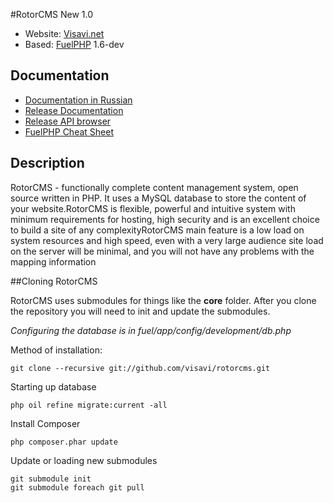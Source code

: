 #RotorCMS New 1.0
* Website: [Visavi.net](http://visavi.net/)
* Based: [FuelPHP](http://fuelphp.com/) 1.6-dev

## Documentation
* [Documentation in Russian](http://fuelphp-framework.ru/)
* [Release Documentation](http://docs.fuelphp.com/)
* [Release API browser](http://api.fuelphp.com/)
* [FuelPHP Cheat Sheet](http://www.novius-os.org/fuelphp-cheatsheet/)

## Description
RotorCMS - functionally complete content management system, open source written in PHP. It uses a MySQL database to store the content of your website.RotorCMS is flexible, powerful and intuitive system with minimum requirements for hosting, high security and is an excellent choice to build a site of any complexityRotorCMS main feature is a low load on system resources and high speed, even with a very large audience site load on the server will be minimal, and you will not have any problems with the mapping information

##Cloning RotorCMS

RotorCMS uses submodules for things like the **core** folder.  After you clone the repository you will need to init and update the submodules.

_Configuring the database is in fuel/app/config/development/db.php_

Method of installation:

    git clone --recursive git://github.com/visavi/rotorcms.git

Starting up database

    php oil refine migrate:current -all

Install Composer

    php composer.phar update

Update or loading new submodules

	git submodule init
	git submodule foreach git pull
